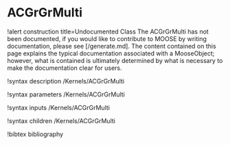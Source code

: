 <!-- MOOSE Documentation Stub: Remove this when content is added. -->

# ACGrGrMulti

!alert construction title=Undocumented Class
The ACGrGrMulti has not been documented, if you would like to contribute to MOOSE by
writing documentation, please see [/generate.md]. The content contained on this page explains
the typical documentation associated with a MooseObject; however, what is contained is ultimately
determined by what is necessary to make the documentation clear for users.

!syntax description /Kernels/ACGrGrMulti

!syntax parameters /Kernels/ACGrGrMulti

!syntax inputs /Kernels/ACGrGrMulti

!syntax children /Kernels/ACGrGrMulti

!bibtex bibliography
